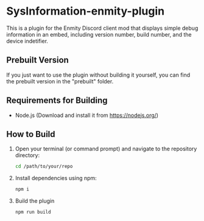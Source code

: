 # SysInformation-enmity-plugin

This is a plugin for the Enmity Discord client mod that displays simple debug information in an embed, including version number, build number, and the device indetifier.

## Prebuilt Version

If you just want to use the plugin without building it yourself, you can find the prebuilt version in the "prebuilt" folder.

## Requirements for Building

- Node.js (Download and install it from https://nodejs.org/)

## How to Build

1. Open your terminal (or command prompt) and navigate to the repository directory:
   ```bash
   cd /path/to/your/repo
   ```
2. Install dependencies using npm:
   ```js
   npm i
   ```
3. Build the plugin
   ```js
   npm run build
   ```
